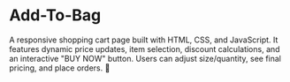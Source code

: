 # Add-To-Bag
A responsive shopping cart page built with HTML, CSS, and JavaScript. It features dynamic price updates, item selection, discount calculations, and an interactive "BUY NOW" button. Users can adjust size/quantity, see final pricing, and place orders. 🚀
